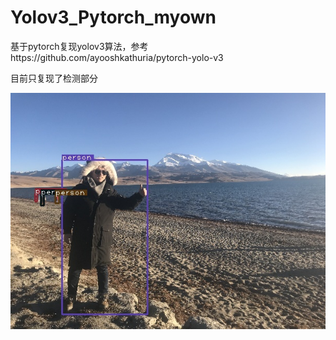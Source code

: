 # Yolov3_Pytorch_myown
基于pytorch复现yolov3算法，参考https://github.com/ayooshkathuria/pytorch-yolo-v3

目前只复现了检测部分

![me](https://github.com/csformula/Yolov3_Pytorch_myown/blob/master/myown_det/det_me.jpg)
